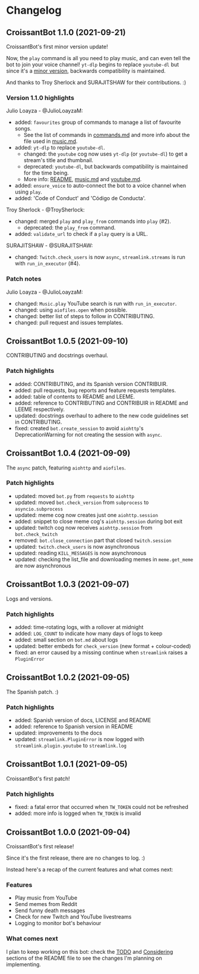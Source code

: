 # Changelog

## CroissantBot 1.1.0 (2021-09-21)

CroissantBot's first minor version update!

Now, the `play` command is all you need to play music, and can even tell the bot to join your voice channel! `yt-dlp` begins to replace `youtube-dl` but since it's a [minor version](https://semver.org/#spec-item-7), backwards compatibility is maintained.

And thanks to Troy Sherlock and SURAJITSHAW for their contributions. :)

### Version 1.1.0 highlights

Julio Loayza - @JulioLoayzaM:

- added: `favourites` group of commands to manage a list of favourite songs.
  - See the list of commands in [commands.md](docs/commands.md#favourites-subcommands) and more info about the file used in [music.md](docs/music.md).
- added: `yt-dlp` to replace `youtube-dl`.
  - changed: the `youtube` cog now uses `yt-dlp` (or `youtube-dl`) to get a stream's title and thumbnail.
  - deprecated: `youtube-dl`, but backwards compatibility is maintained for the time being.
  - More info: [README](README.md#dependencies), [music.md](docs/music.md#requirements) and [youtube.md](docs/youtube.md#requirements).
- added: `ensure_voice` to auto-connect the bot to a voice channel when using `play`.
- added: 'Code of Conduct' and 'Código de Conducta'.

Troy Sherlock - @TroySherlock:

- changed: merged `play` and `play_from` commands into `play` (#2).
  - deprecated: the `play_from` command.
- added: `validate_url` to check if a `play` query is a URL.

SURAJITSHAW - @SURAJITSHAW:

- changed: `Twitch.check_users` is now `async`, `streamlink.streams` is run with `run_in_executor` (#4).

### Patch notes

Julio Loayza - @JulioLoayzaM:

- changed: `Music.play` YouTube search is run with `run_in_executor`.
- changed: using `aiofiles.open` when possible.
- changed: better list of steps to follow in CONTRIBUTING.
- changed: pull request and issues templates.

## CroissantBot 1.0.5 (2021-09-10)

CONTRIBUTING and docstrings overhaul.

### Patch highlights

- added: CONTRIBUTING, and its Spanish version CONTRIBUIR.
- added: pull requests, bug reports and feature requests templates.
- added: table of contents to README and LEEME.
- added: reference to CONTRIBUTING and CONTRIBUIR in README and LEEME respectively.
- updated: docstrings overhaul to adhere to the new code guidelines set in CONTRIBUTING.
- fixed: created `bot.create_session` to avoid `aiohttp`'s DeprecationWarning for not creating the session with `async`.

## CroissantBot 1.0.4 (2021-09-09)

The `async` patch, featuring `aiohttp` and `aiofiles`.

### Patch highlights

- updated: moved `bot.py` from `requests` to `aiohttp`
- updated: moved `bot.check_version` from `subprocess` to `asyncio.subprocess`
- updated: meme cog now creates just one `aiohttp.session`
- added: snippet to close meme cog's `aiohttp.session` during bot exit
- updated: twitch cog now receives `aiohttp.session` from `bot.check_twitch`
- removed: `bot.close_connection` part that closed `twitch.session`
- updated: `twitch.check_users` is now asynchronous
- updated: reading `KILL_MESSAGES` is now asynchronous
- updated: checking the list_file and downloading memes in `meme.get_meme` are now asynchronous

## CroissantBot 1.0.3 (2021-09-07)

Logs and versions.

### Patch highlights

- added: time-rotating logs, with a rollover at midnight
- added: `LOG_COUNT` to indicate how many days of logs to keep
- added: small section on `bot.md` about logs
- updated: better embeds for `check_version` (new format + colour-coded)
- fixed: an error caused by a missing continue when `streamlink` raises a `PluginError`

## CroissantBot 1.0.2 (2021-09-05)

The Spanish patch. :)

### Patch highlights

- added: Spanish version of docs, LICENSE and README
- added: reference to Spanish version in README
- updated: improvements to the docs
- updated: `streamlink.PluginError` is now logged with `streamlink.plugin.youtube` to `streamlink.log`

## CroissantBot 1.0.1 (2021-09-05)

CroissantBot's first patch!

### Patch highlights

- fixed: a fatal error that occurred when `TW_TOKEN` could not be refreshed
- added: more info is logged when `TW_TOKEN` is invalid

## CroissantBot 1.0.0 (2021-09-04)

CroissantBot's first release!

Since it's the first release, there are no changes to log. :)

Instead here's a recap of the current features and what comes next:

### Features

- Play music from YouTube
- Send memes from Reddit
- Send funny death messages
- Check for new Twitch and YouTube livestreams
- Logging to monitor bot's behaviour

### What comes next

I plan to keep working on this bot: check the [TODO](README.md#to-do) and [Considering](README.md#Considering) sections of the README file to see the changes I'm planning on implementing.